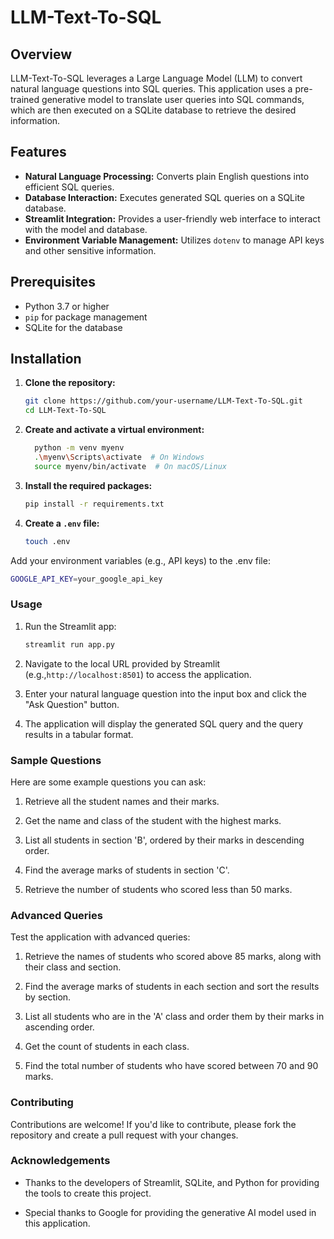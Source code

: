 # LLM-Text-To-SQL

## Overview

LLM-Text-To-SQL leverages a Large Language Model (LLM) to convert natural language questions into SQL queries. This application uses a pre-trained generative model to translate user queries into SQL commands, which are then executed on a SQLite database to retrieve the desired information.

## Features

- **Natural Language Processing:** Converts plain English questions into efficient SQL queries.
- **Database Interaction:** Executes generated SQL queries on a SQLite database.
- **Streamlit Integration:** Provides a user-friendly web interface to interact with the model and database.
- **Environment Variable Management:** Utilizes `dotenv` to manage API keys and other sensitive information.

## Prerequisites

- Python 3.7 or higher
- `pip` for package management
- SQLite for the database

## Installation

1. **Clone the repository:**
   ```bash
   git clone https://github.com/your-username/LLM-Text-To-SQL.git
   cd LLM-Text-To-SQL
    ```
2. **Create and activate a virtual environment:**
   ```bash
     python -m venv myenv
     .\myenv\Scripts\activate  # On Windows
     source myenv/bin/activate  # On macOS/Linux
    ```
3. **Install the required packages:**
   ```bash
   pip install -r requirements.txt
    ```
4. **Create a `.env` file:**
   ```bash
   touch .env
    ```
  Add your environment variables (e.g., API keys) to the .env file:
   ```bash
   GOOGLE_API_KEY=your_google_api_key
   ```

### Usage
1. Run the Streamlit app:
    ```bash
    streamlit run app.py
    ```

2. Navigate to the local URL provided by Streamlit (e.g.,`http://localhost:8501`) to access the application.

3. Enter your natural language question into the input box and click the "Ask Question" button.

4. The application will display the generated SQL query and the query results in a tabular format.

### Sample Questions
Here are some example questions you can ask:

1. Retrieve all the student names and their marks.

2. Get the name and class of the student with the highest marks.

3. List all students in section 'B', ordered by their marks in descending order.

4. Find the average marks of students in section 'C'.

5. Retrieve the number of students who scored less than 50 marks.

### Advanced Queries
Test the application with advanced queries:

1. Retrieve the names of students who scored above 85 marks, along with their class and section.

2. Find the average marks of students in each section and sort the results by section.

3. List all students who are in the 'A' class and order them by their marks in ascending order.

4. Get the count of students in each class.

5. Find the total number of students who have scored between 70 and 90 marks.

### Contributing
Contributions are welcome! If you'd like to contribute, please fork the repository and create a pull request with your changes.

### Acknowledgements
 - Thanks to the developers of Streamlit, SQLite, and Python for providing the tools to create this project.

 - Special thanks to Google for providing the generative AI model used in this application.
